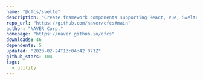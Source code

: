 ```yaml
---
name: "@cfcs/svelte"
description: "Create framework components supporting React, Vue, Svelte, and more."
repo_url: "https://github.com/naver/cfcs#main"
author: "NAVER Corp."
homepage: "https://naver.github.io/cfcs"
downloads: 46
dependents: 5
updated: "2023-02-24T13:04:42.073Z"
github_stars: 104
tags: 
  - utility
---
```


